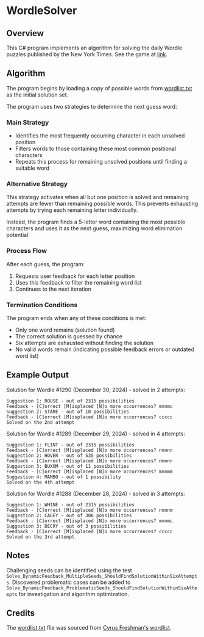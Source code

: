 # WordleSolver

## Overview

This C# program implements an algorithm for solving the daily Wordle puzzles published by the New York Times. See the game at [link](https://www.nytimes.com/games/wordle/index.html).

## Algorithm

The program begins by loading a copy of possible words from [wordlist.txt](https://github.com/brad-carr/WordleSolver/blob/master/wordlist.txt) as the initial solution set.

The program uses two strategies to determine the next guess word:

### Main Strategy

- Identifies the most frequently occurring character in each unsolved position
- Filters words to those containing these most common positional characters
- Repeats this process for remaining unsolved positions until finding a suitable word

### Alternative Strategy

This strategy activates when all but one position is solved and remaining attempts are fewer than remaining possible words. This prevents exhausting attempts by trying each remaining letter individually.

Instead, the program finds a 5-letter word containing the most possible characters and uses it as the next guess, maximizing word elimination potential.

### Process Flow

After each guess, the program:

1. Requests user feedback for each letter position
2. Uses this feedback to filter the remaining word list
3. Continues to the next iteration

### Termination Conditions

The program ends when any of these conditions is met:

- Only one word remains (solution found)
- The correct solution is guessed by chance
- Six attempts are exhausted without finding the solution
- No valid words remain (indicating possible feedback errors or outdated word list)

## Example Output

Solution for Wordle #1290 (December 30, 2024) - solved in 2 attempts:

```csv
Suggestion 1: ROUSE - out of 2315 possibilities
Feedback - [C]orrect [M]isplaced [N]o more occurrences? mnnmc
Suggestion 2: STARE - out of 10 possibilities
Feedback - [C]orrect [M]isplaced [N]o more occurrences? ccccc
Solved on the 2nd attempt
```

Solution for Wordle #1289 (December 29, 2024) - solved in 4 attempts:

```csv
Suggestion 1: FLINT - out of 2315 possibilities
Feedback - [C]orrect [M]isplaced [N]o more occurrences? nnnnn
Suggestion 2: HOVER - out of 535 possibilities
Feedback - [C]orrect [M]isplaced [N]o more occurrences? nmnnn
Suggestion 3: BUXOM - out of 11 possibilities
Feedback - [C]orrect [M]isplaced [N]o more occurrences? mnnmm
Suggestion 4: MAMBO - out of 1 possibility
Solved on the 4th attempt
```

Solution for Wordle #1288 (December 28, 2024) - solved in 3 attempts:

```csv
Suggestion 1: WHINE - out of 2315 possibilities
Feedback - [C]orrect [M]isplaced [N]o more occurrences? nnnnm
Suggestion 2: CAGEY - out of 306 possibilities
Feedback - [C]orrect [M]isplaced [N]o more occurrences? mnnmc
Suggestion 3: DECRY - out of 3 possibilities
Feedback - [C]orrect [M]isplaced [N]o more occurrences? ccccc
Solved on the 3rd attempt
```

## Notes

Challenging seeds can be identified using the test `Solve_DynamicFeedback_MultipleSeeds_ShouldFindSolutionWithinSixAttempts`. Discovered problematic cases can be added to `Solve_DynamicFeedback_ProblematicSeeds_ShouldFindSolutionWithinSixAttempts` for investigation and algorithm optimization.

## Credits

The [wordlist.txt](https://github.com/brad-carr/WordleSolver/blob/master/src/Wordle/wordlist.txt) file was sourced from [Cyrus Freshman's wordlist](https://gist.github.com/cfreshman/a03ef2cba789d8cf00c08f767e0fad7b).
